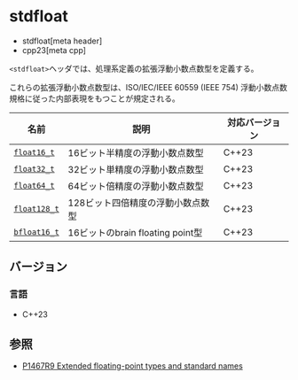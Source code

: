 # stdfloat
* stdfloat[meta header]
* cpp23[meta cpp]

`<stdfloat>`ヘッダでは、処理系定義の拡張浮動小数点数型を定義する。

これらの拡張浮動小数点数型は、ISO/IEC/IEEE 60559 (IEEE 754) 浮動小数点数規格に従った内部表現をもつことが規定される。


| 名前 | 説明 | 対応バージョン |
|------|------|----------------|
| [`float16_t`](stdfloat/float16_t.md)   | 16ビット半精度の浮動小数点数型 | C++23 |
| [`float32_t`](stdfloat/float32_t.md)   | 32ビット単精度の浮動小数点数型 | C++23 |
| [`float64_t`](stdfloat/float64_t.md)   | 64ビット倍精度の浮動小数点数型 | C++23 |
| [`float128_t`](stdfloat/float128_t.md) | 128ビット四倍精度の浮動小数点数型 | C++23 |
| [`bfloat16_t`](stdfloat/bfloat16_t.md) | 16ビットのbrain floating point型 | C++23 |


## バージョン
### 言語
- C++23

## 参照
- [P1467R9 Extended floating-point types and standard names](https://www.open-std.org/jtc1/sc22/wg21/docs/papers/2022/p1467r9.html)

